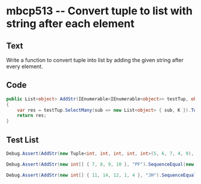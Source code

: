 # mbcp513 -- Convert tuple to list with string after each element

## Text

Write a function to convert tuple into list by adding the given string after every element.

## Code

```csharp
public List<object> AddStr(IEnumerable<IEnumerable<object>> testTup, object K) 
{
    var res = testTup.SelectMany(sub => new List<object> { sub, K }).ToList();
    return res;
}
```

## Test List

```csharp
Debug.Assert(AddStr(new Tuple<int, int, int, int, int>(5, 6, 7, 4, 9), "FDF").SequenceEqual(new object[] { 5, "FDF", 6, "FDF", 7, "FDF", 4, "FDF", 9, "FDF" }));
```

```csharp
Debug.Assert(AddStr(new int[] { 7, 8, 9, 10 }, "PF").SequenceEqual(new object[] { 7, "PF", 8, "PF", 9, "PF", 10, "PF" }));
```

```csharp
Debug.Assert(AddStr(new int[] { 11, 14, 12, 1, 4 }, "JH").SequenceEqual(new object[] { 11, "JH", 14, "JH", 12, "JH", 1, "JH", 4, "JH" }));
```
